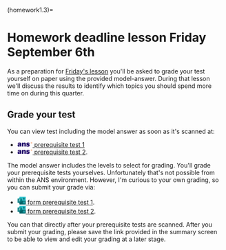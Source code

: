 (homework1.3)=
# Homework deadline lesson Friday September 6th

As a preparation for [Friday's lesson](lesson1.3) you'll be asked to grade your test yourself on paper using the provided model-answer. During that lesson we'll discuss the results to identify which topics you should spend more time on during this quarter.

## Grade your test
You can view test including the model answer as soon as it's scanned at:

- [<img height="12px" src="../../figures/ANS.svg" alt="ANS"> prerequisite test 1](https://ans.app/universities/1/courses/437261/assignments/1083762/go_to)
- [<img height="12px" src="../../figures/ANS.svg" alt="ANS"> prerequisite test 2](https://ans.app/universities/1/courses/437261/assignments/1084137/go_to).

The model answer includes the levels to select for grading. You'll grade your prerequisite tests yourselves. Unfortunately that's not possible from within the ANS environment. However, I'm curious to your own grading, so you can submit your grade via:
- [<img height="18px" src="../../figures/Microsoft_Forms.svg" alt="Microsoft Forms"> form prerequisite test 1](https://forms.office.com/e/viiL8VkwWy).
- [<img height="18px" src="../../figures/Microsoft_Forms.svg" alt="Microsoft Forms"> form prerequisite test 2](https://forms.office.com/e/PxYUsRqhei).

You can that directly after your prerequisite tests are scanned. After you submit your grading, please save the link provided in the summary screen to be able to view and edit your grading at a later stage.